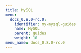 ```yaml
---
title: MySQL
menu:
  docs_0.8.0-rc.0:
    identifier: my-mysql-guides
    name: MySQL
    parent: guides
    weight: 10
menu_name: docs_0.8.0-rc.0
---
```



